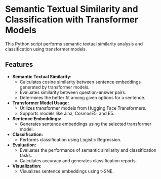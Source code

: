 # Semantic Textual Similarity and Classification with Transformer Models

This Python script performs semantic textual similarity analysis and classification using transformer models.

## Features

* **Semantic Textual Similarity:**
    * Calculates cosine similarity between sentence embeddings generated by transformer models.
    * Evaluates similarity between question-answer pairs.
    * Determines the better fit among given options for a sentence.
* **Transformer Model Usage:**
    * Utilizes transformer models from Hugging Face Transformers.
    * Supports models like Jina, CosmosE5, and E5.
* **Sentence Embeddings:**
    * Generates sentence embeddings using the selected transformer model.
* **Classification:**
     * Performs classification using Logistic Regression.
* **Evaluation:**
    * Evaluates the performance of semantic similarity and classification tasks.
    * Calculates accuracy and generates classification reports.
* **Visualization:**
    * Visualizes sentence embeddings using t-SNE.
